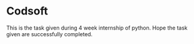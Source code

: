 # Codsoft
This is the task given during 4 week internship of python. Hope the task given are successfully completed.
